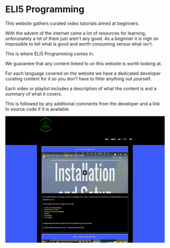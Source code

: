 # ELI5 Programming

This website gathers curated video tutorials aimed at beginners.

With the advent of the internet came a lot of resources for learning, unforunately a lot of them just aren't any good.
As a beginner it is nigh on impossible to tell what is good and worth consuming versus what isn't.

This is where ELI5 Programming comes in.

We guarantee that any content linked to on this website is worth looking at.

For each language covered on the website we have a dedicated developer curating content for it so you don't have to filter anything out yourself.

Each video or playlist includes a description of what the content is and a summary of what it covers.

This is followed by any additional comments from the developer and a link to source code if it is available.

<img src="images/screenshot.png" alt="screenshot" align="center" width="600" height="400"></img>
